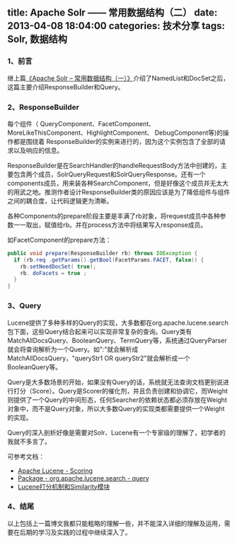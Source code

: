 title: Apache Solr —— 常用数据结构（二）
date: 2013-04-08 18:04:00
categories: 技术分享
tags: Solr, 数据结构
---

### 1、前言

继上篇[《Apache Solr – 常用数据结构（一）》](http://hongweiyi.com/2013/04/apache-solr-data-structrue-part-1/)介绍了NamedList和DocSet之后，这篇主要介绍ResponseBuilder和Query。

<!--more-->

### 2、ResponseBuilder

每个组件（ QueryComponent、FacetComponent、MoreLikeThisComponent、HighlightComponent、 DebugComponent等)的操作都是围绕着 ResponseBuilder的实例来进行的，因为这个实例包含了全部的请求以及响应的信息。

ResponseBuilder是在SearchHandler的handleRequestBody方法中创建的，主要包含两个成员，SolrQueryRequest和SolrQueryResponse。还有一个components成员，用来装各种SearchComponent，但是好像这个成员并无太大的用武之地。推测作者设计ResponseBuilder类的原因应该是为了降低组件与组件之间的耦合度，让代码逻辑更为清晰。

各种Components的prepare阶段主要是丰满了rb对象，将request成员中各种参数一一取出，赋值给rb。并在process方法中将结果写入response成员。

如FacetComponent的prepare方法：

``` java
public void prepare(ResponseBuilder rb) throws IOException {
  if (rb.req .getParams().getBool(FacetParams.FACET, false)) {
    rb.setNeedDocSet( true);
    rb. doFacets = true ;
  }
}
```


### 3、Query

Lucene提供了多种多样的Query的实现，大多数都在org.apache.lucene.search包下面，这些Query结合起来可以实现非常复杂的查询。Query类有MatchAllDocsQuery、BooleanQuery、TermQuery等，系统通过QueryParser就会将查询解析为一个Query。如"*:*"就会解析成MatchAllDocsQuery，"queryStr1 OR queryStr2"就会解析成一个BooleanQuery等。

Query是大多数场景的开始，如果没有Query的话，系统就无法查询文档更别说进行打分（Score）。Query是Scorer的催化剂，并且负责创建和协调它，而Weight则提供了一个Query的中间形态，任何Searcher的依赖状态都必须存放在Weight对象中，而不是Query对象，所以大多数Query的实现类都需要提供一个Weight的实现。

Query的深入剖析好像是需要对Solr、Lucene有一个专家级的理解了，初学者的我就不多言了。

可参考文档：

* [Apache Lucene - Scoring](http://lucene.apache.org/core/3_6_2/scoring.html)
* [Package - org.apache.lucene.search - query](http://lucene.apache.org/core/3_6_2/api/core/org/apache/lucene/search/package-summary.html#query)
* [Lucene打分机制和Similarity模块](http://my.oschina.net/BreathL/blog/51498)

### 4、结尾

以上包括上一篇博文我都只能粗略的理解一些，并不能深入详细的理解及运用，需要在后期的学习及实践的过程中继续深入了。
